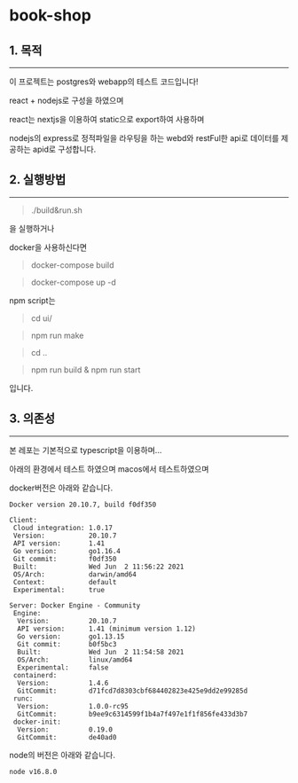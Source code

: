 # book-shop

## 1. 목적

---

이 프로젝트는 postgres와 webapp의 테스트 코드입니다!

react + nodejs로 구성을 하였으며 

react는 nextjs을 이용하여 static으로 export하여 사용하며

nodejs의 express로 정적파일을 라우팅을 하는 webd와 restFul한 api로 데이터를 제공하는 apid로 구성합니다.

## 2. 실행방법

---

> ./build&run.sh

을 실행하거나

docker을 사용하신다면

> docker-compose build

> docker-compose up -d

npm script는

> cd ui/

> npm run make

> cd ..

> npm run build & npm run start

입니다.

## 3. 의존성

---

본 레포는 기본적으로 typescript을 이용하며...

아래의 환경에서 테스트 하였으며 macos에서 테스트하였으며

docker버전은 아래와 같습니다.

```
Docker version 20.10.7, build f0df350

Client:
 Cloud integration: 1.0.17
 Version:           20.10.7
 API version:       1.41
 Go version:        go1.16.4
 Git commit:        f0df350
 Built:             Wed Jun  2 11:56:22 2021
 OS/Arch:           darwin/amd64
 Context:           default
 Experimental:      true

Server: Docker Engine - Community
 Engine:
  Version:          20.10.7
  API version:      1.41 (minimum version 1.12)
  Go version:       go1.13.15
  Git commit:       b0f5bc3
  Built:            Wed Jun  2 11:54:58 2021
  OS/Arch:          linux/amd64
  Experimental:     false
 containerd:
  Version:          1.4.6
  GitCommit:        d71fcd7d8303cbf684402823e425e9dd2e99285d
 runc:
  Version:          1.0.0-rc95
  GitCommit:        b9ee9c6314599f1b4a7f497e1f1f856fe433d3b7
 docker-init:
  Version:          0.19.0
  GitCommit:        de40ad0
```

node의 버전은 아래와 같습니다.

```
node v16.8.0
```

